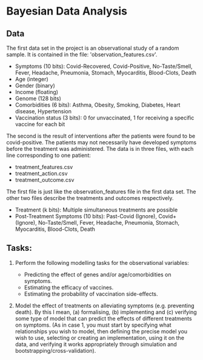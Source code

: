 # Bayesian Data Analysis

## Data
The first data set in the project is an observational study of a random sample.
It is contained in the file: 'observation_features.csv'.

* Symptoms (10 bits): Covid-Recovered, Covid-Positive, No-Taste/Smell, Fever, Headache, Pneumonia, Stomach, Myocarditis, Blood-Clots, Death
* Age (integer)
* Gender (binary)
* Income (floating)
* Genome (128 bits)
* Comorbidities (6 bits): Asthma, Obesity, Smoking, Diabetes, Heart disease, Hypertension
* Vaccination status (3 bits): 0 for unvaccinated, 1 for receiving a specific vaccine for each bit


The second is the result of interventions after the patients were found to be covid-positive. The patients may not necessarily have developed symptoms before the treatment was administered. The data is in three files, with each line corresponding to one patient:

* treatment_features.csv 
* treatment_action.csv
* treatment_outcome.csv

The first file is just like the observation_features file in the first data set. The other two files describe the treatments and outcomes respectively.

* Treatment (k bits): Multiple simultaneous treatments are possible 
* Post-Treatment Symptoms (10 bits): Past-Covid (Ignore), Covid+ (Ignore), No-Taste/Smell, Fever, Headache, Pneumonia, Stomach, Myocarditis, Blood-Clots, Death

## Tasks:

1. Perform the following modelling tasks for the observational variables:
   * Predicting the effect of genes and/or age/comorbidities on symptoms.
   * Estimating the efficacy of vaccines.
   * Estimating the probability of vaccination side-effects.

2. Model the effect of treatments on alleviating symptoms (e.g. preventing death). By this I mean, (a) formalising, (b) implementing and (c) verifying some type of model that can predict the effects of different treatments on symptoms. (As in case 1, you must start by specifying what relationships you wish to model, then defining the precise model you wish to use, selecting or creating an implementation, using it on the data, and verifying it works appropriately through simulation and bootstrapping/cross-validation).
